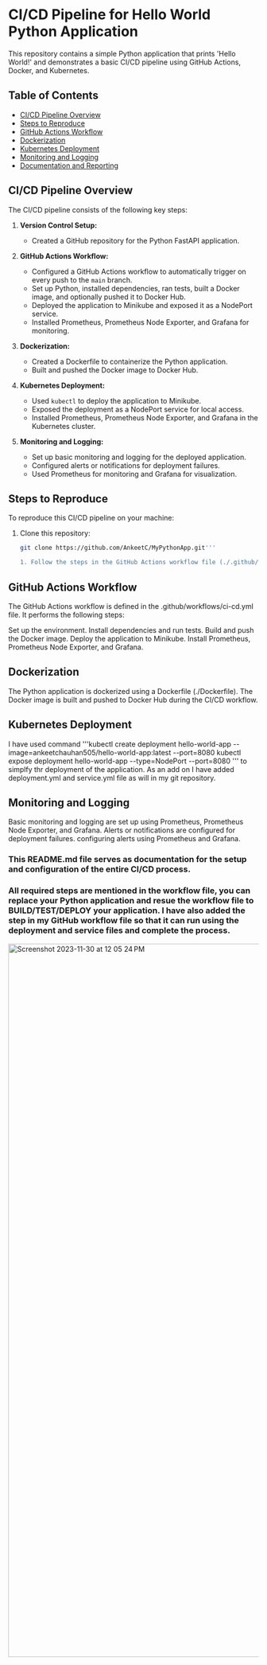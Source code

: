 # CI/CD Pipeline for Hello World Python Application

This repository contains a simple Python application that prints 'Hello World!' and demonstrates a basic CI/CD pipeline using GitHub Actions, Docker, and Kubernetes.

## Table of Contents

- [CI/CD Pipeline Overview](#ci/cd-pipeline-overview)
- [Steps to Reproduce](#steps-to-reproduce)
- [GitHub Actions Workflow](#github-actions-workflow)
- [Dockerization](#dockerization)
- [Kubernetes Deployment](#kubernetes-deployment)
- [Monitoring and Logging](#monitoring-and-logging)
- [Documentation and Reporting](#documentation-and-reporting)

## CI/CD Pipeline Overview

The CI/CD pipeline consists of the following key steps:

1. **Version Control Setup:**
   - Created a GitHub repository for the Python FastAPI application.
   
2. **GitHub Actions Workflow:**
   - Configured a GitHub Actions workflow to automatically trigger on every push to the `main` branch.
   - Set up Python, installed dependencies, ran tests, built a Docker image, and optionally pushed it to Docker Hub.
   - Deployed the application to Minikube and exposed it as a NodePort service.
   - Installed Prometheus, Prometheus Node Exporter, and Grafana for monitoring.

3. **Dockerization:**
   - Created a Dockerfile to containerize the Python application.
   - Built and pushed the Docker image to Docker Hub.

4. **Kubernetes Deployment:**
   - Used `kubectl` to deploy the application to Minikube.
   - Exposed the deployment as a NodePort service for local access.
   - Installed Prometheus, Prometheus Node Exporter, and Grafana in the Kubernetes cluster.

5. **Monitoring and Logging:**
   - Set up basic monitoring and logging for the deployed application.
   - Configured alerts or notifications for deployment failures.
   - Used Prometheus for monitoring and Grafana for visualization.

## Steps to Reproduce

To reproduce this CI/CD pipeline on your machine:

1. Clone this repository:

   ```bash
   git clone https://github.com/AnkeetC/MyPythonApp.git'''
   
   1. Follow the steps in the GitHub Actions workflow file (./.github/workflows/ci-cd.yml).

## GitHub Actions Workflow
The GitHub Actions workflow is defined in the .github/workflows/ci-cd.yml file. It performs the following steps:

Set up the environment.
Install dependencies and run tests.
Build and push the Docker image.
Deploy the application to Minikube.
Install Prometheus, Prometheus Node Exporter, and Grafana.

## Dockerization

The Python application is dockerized using a Dockerfile (./Dockerfile). The Docker image is built and pushed to Docker Hub during the CI/CD workflow.

## Kubernetes Deployment

I have used command '''kubectl create deployment hello-world-app --image=ankeetchauhan505/hello-world-app:latest --port=8080
          kubectl expose deployment hello-world-app --type=NodePort --port=8080 ''' to simplfy thr deployment of the application.
As an add on I have added deployment.yml and service.yml file as will in my git repository.

## Monitoring and Logging
Basic monitoring and logging are set up using Prometheus, Prometheus Node Exporter, and Grafana. 
Alerts or notifications are configured for deployment failures.
configuring alerts using Prometheus and Grafana.

### This README.md file serves as documentation for the setup and configuration of the entire CI/CD process.

### All required steps are mentioned in the workflow file, you can replace your Python application and resue the workflow file to BUILD/TEST/DEPLOY your application. I have also added the step in my GitHub workflow file so that it can run using the deployment and service files and complete the process.


<img width="1434" alt="Screenshot 2023-11-30 at 12 05 24 PM" src="https://github.com/AnkeetC/MyPythonApp/assets/115153160/c0c8e3dc-841b-405b-9fbf-6ab356d732af">





